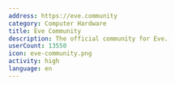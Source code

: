 ```yaml
---
address: https://eve.community
category: Computer Hardware
title: Eve Community
description: The official community for Eve.
userCount: 13550
icon: eve-community.png
activity: high
language: en
---
```

